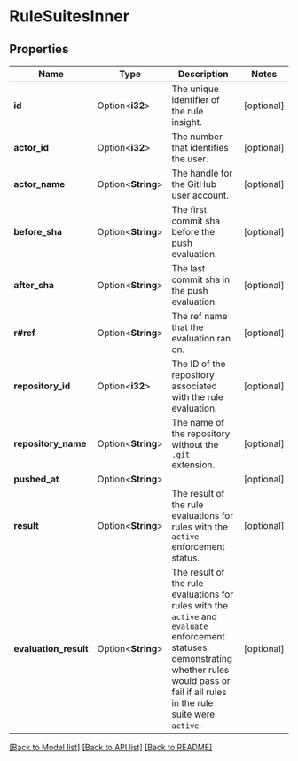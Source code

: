 # RuleSuitesInner

## Properties

Name | Type | Description | Notes
------------ | ------------- | ------------- | -------------
**id** | Option<**i32**> | The unique identifier of the rule insight. | [optional]
**actor_id** | Option<**i32**> | The number that identifies the user. | [optional]
**actor_name** | Option<**String**> | The handle for the GitHub user account. | [optional]
**before_sha** | Option<**String**> | The first commit sha before the push evaluation. | [optional]
**after_sha** | Option<**String**> | The last commit sha in the push evaluation. | [optional]
**r#ref** | Option<**String**> | The ref name that the evaluation ran on. | [optional]
**repository_id** | Option<**i32**> | The ID of the repository associated with the rule evaluation. | [optional]
**repository_name** | Option<**String**> | The name of the repository without the `.git` extension. | [optional]
**pushed_at** | Option<**String**> |  | [optional]
**result** | Option<**String**> | The result of the rule evaluations for rules with the `active` enforcement status. | [optional]
**evaluation_result** | Option<**String**> | The result of the rule evaluations for rules with the `active` and `evaluate` enforcement statuses, demonstrating whether rules would pass or fail if all rules in the rule suite were `active`. | [optional]

[[Back to Model list]](../README.md#documentation-for-models) [[Back to API list]](../README.md#documentation-for-api-endpoints) [[Back to README]](../README.md)


